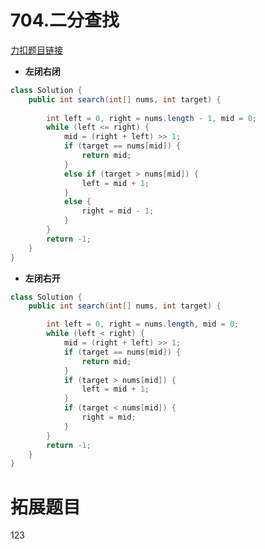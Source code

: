 # 704.二分查找
[力扣题目链接](https://leetcode.cn/problems/binary-search/)
- **左闭右闭**
```java
class Solution {
	public int search(int[] nums, int target) {
	
		int left = 0, right = nums.length - 1, mid = 0;
		while (left <= right) {
			mid = (right + left) >> 1;
			if (target == nums[mid]) {
				return mid;
			}
			else if (target > nums[mid]) {
				left = mid + 1;
			}
			else {
				right = mid - 1;
			}
		}
		return -1;
	}
}
```
- **左闭右开**
```java
class Solution {
	public int search(int[] nums, int target) {

		int left = 0, right = nums.length, mid = 0;
		while (left < right) {
			mid = (right + left) >> 1;
			if (target == nums[mid]) {
				return mid;
			}
			if (target > nums[mid]) {
				left = mid + 1;
			}
			if (target < nums[mid]) {
				right = mid;
			}
		}	
		return -1;	
	}
}
```

# 拓展题目
123